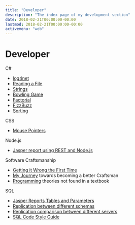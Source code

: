```yaml
---
title: "Developer"
description: "The index page of my development section"
date: 2018-02-21T00:00:00-00:00
lastmod: 2018-02-21T00:00:00-00:00
activemenu: "web"
---
```


# Developer


C#

* [log4net](/post/log4net/)
* [Reading a File](/post/csharpreadfile/)
* [Strings](/post/strings/)
* [Bowling Game](/post/bowlinggame)
* [Factorial](/post/factorial)
* [FizzBuzz](/post/fizzbuzz)
* [Sorting](/post/sortingkata)

CSS

* [Mouse Pointers](/mouse/)

Node.js

* [Jasper report using REST and Node.js](/post/jasper-rest/)

Software Craftsmanship

* [Getting it Wrong the First Time](/post/wrong/)
* [My Journey](/post/journey/) towards becoming a better Craftsman
* [Programming](/post/programming/) theories not found in a textbook

SQL

* [Jasper Reports Tables and Parameters](/post/jasper-table-parameters/)
* [Replication between different schemas](/post/replicationdifferentschemas/)
* [Replication comparison between different servers](/post/replicationcomparison/)
* [SQL Code Style Guide](/post/sql-code-guide/)